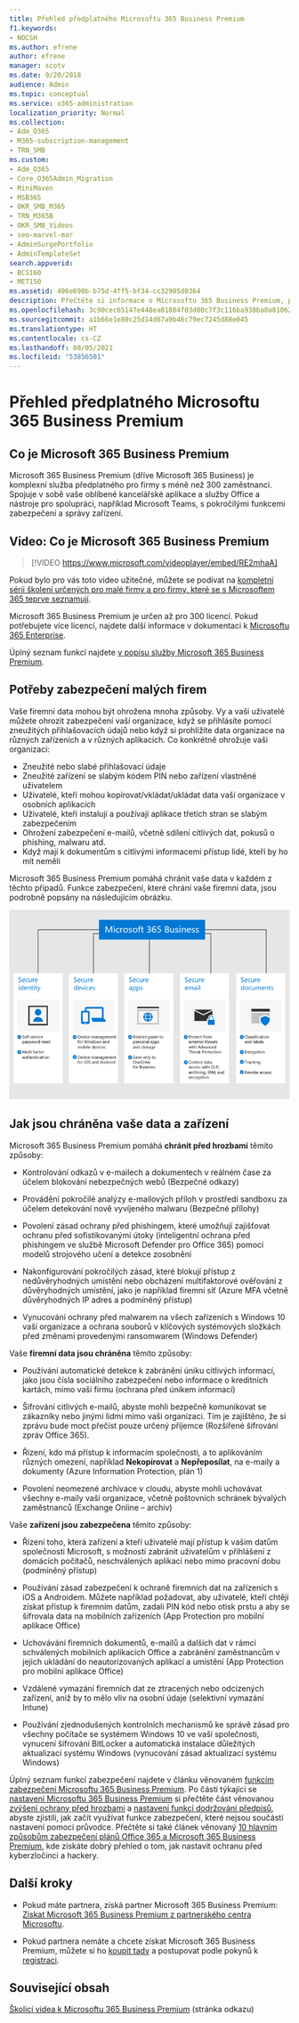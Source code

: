 ```yaml
---
title: Přehled předplatného Microsoftu 365 Business Premium
f1.keywords:
- NOCSH
ms.author: efrene
author: efrene
manager: scotv
ms.date: 9/20/2018
audience: Admin
ms.topic: conceptual
ms.service: o365-administration
localization_priority: Normal
ms.collection:
- Adm_O365
- M365-subscription-management
- TRN_SMB
ms.custom:
- Adm_O365
- Core_O365Admin_Migration
- MiniMaven
- MSB365
- OKR_SMB_M365
- TRN_M365B
- OKR_SMB_Videos
- seo-marvel-mar
- AdminSurgePortfolio
- AdminTemplateSet
search.appverid:
- BCS160
- MET150
ms.assetid: 496e690b-b75d-4ff5-bf34-cc32905d0364
description: Přečtěte si informace o Microsoftu 365 Business Premium, předplacené službě, která zahrnuje aplikace Office a rozšířenou ochranu před kybernetickými hrozbami.
ms.openlocfilehash: 3c90cec65147e448ea01884f03d80c7f3c116ba938ba0a8106211806ed4baa53
ms.sourcegitcommit: a1b66e1e80c25d14d67a9b46c79ec7245d88e045
ms.translationtype: HT
ms.contentlocale: cs-CZ
ms.lasthandoff: 08/05/2021
ms.locfileid: "53856501"
---
```

# <a name="overview-of-microsoft-365-business-premium"></a>Přehled předplatného Microsoftu 365 Business Premium

## <a name="what-is-microsoft-365-business-premium"></a>Co je Microsoft 365 Business Premium

Microsoft 365 Business Premium (dříve Microsoft 365 Business) je komplexní služba předplatného pro firmy s méně než 300 zaměstnanci. Spojuje v sobě vaše oblíbené kancelářské aplikace a služby Office a nástroje pro spolupráci, například Microsoft Teams, s pokročilými funkcemi zabezpečení a správy zařízení.

## <a name="watch-what-is-microsoft-365-business-premium"></a>Video: Co je Microsoft 365 Business Premium

> [!VIDEO https://www.microsoft.com/videoplayer/embed/RE2mhaA]

Pokud bylo pro vás toto video užitečné, můžete se podívat na [kompletní sérii školení určených pro malé firmy a pro firmy, které se s Microsoftem 365 teprve seznamují](../business-video/index.yml).

Microsoft 365 Business Premium je určen až pro 300 licencí. Pokud potřebujete více licencí, najdete další informace v dokumentaci k [Microsoftu 365 Enterprise](../enterprise/index.yml).

Úplný seznam funkcí najdete [v popisu služby Microsoft 365 Business Premium](/office365/servicedescriptions/microsoft-365-service-descriptions/microsoft-365-business-service-description).

## <a name="small-business-security-needs"></a>Potřeby zabezpečení malých firem

Vaše firemní data mohou být ohrožena mnoha způsoby. Vy a vaši uživatelé můžete ohrozit zabezpečení vaší organizace, když se přihlásíte pomocí zneužitých přihlašovacích údajů nebo když si prohlížíte data organizace na různých zařízeních a v různých aplikacích. Co konkrétně ohrožuje vaši organizaci:

- Zneužité nebo slabé přihlašovací údaje
- Zneužité zařízení se slabým kódem PIN nebo zařízení vlastněné uživatelem
- Uživatelé, kteří mohou kopírovat/vkládat/ukládat data vaší organizace v osobních aplikacích
- Uživatelé, kteří instalují a používají aplikace třetích stran se slabým zabezpečením
- Ohrožení zabezpečení e-mailů, včetně sdílení citlivých dat, pokusů o phishing, malwaru atd.
- Když mají k dokumentům s citlivými informacemi přístup lidé, kteří by ho mít neměli

Microsoft 365 Business Premium pomáhá chránit vaše data v každém z těchto případů. Funkce zabezpečení, které chrání vaše firemní data, jsou podrobně popsány na následujícím obrázku.

![Obrázek, který ukazuje, jak M365B chrání vaši firmu](../media/m365businessvalueadd.png)

## <a name="how-your-data-and-devices-are-protected"></a>Jak jsou chráněna vaše data a zařízení

Microsoft 365 Business Premium pomáhá **chránit před hrozbami** těmito způsoby:

- Kontrolování odkazů v e-mailech a dokumentech v reálném čase za účelem blokování nebezpečných webů (Bezpečné odkazy)

- Provádění pokročilé analýzy e-mailových příloh v prostředí sandboxu za účelem detekování nově vyvíjeného malwaru (Bezpečné přílohy)

- Povolení zásad ochrany před phishingem, které umožňují zajišťovat ochranu před sofistikovanými útoky (inteligentní ochrana před phishingem ve službě Microsoft Defender pro Office 365) pomocí modelů strojového učení a detekce zosobnění

- Nakonfigurování pokročilých zásad, které blokují přístup z nedůvěryhodných umístění nebo obcházení multifaktorové ověřování z důvěryhodných umístění, jako je například firemní síť (Azure MFA včetně důvěryhodných IP adres a podmíněný přístup)

- Vynucování ochrany před malwarem na všech zařízeních s Windows 10 vaší organizace a ochrana souborů v klíčových systémových složkách před změnami provedenými ransomwarem (Windows Defender)

Vaše **firemní data jsou chráněna** těmito způsoby:

- Používání automatické detekce k zabránění úniku citlivých informací, jako jsou čísla sociálního zabezpečení nebo informace o kreditních kartách, mimo vaši firmu (ochrana před únikem informací)

- Šifrování citlivých e-mailů, abyste mohli bezpečně komunikovat se zákazníky nebo jinými lidmi mimo vaši organizaci. Tím je zajištěno, že si zprávu bude moct přečíst pouze určený příjemce (Rozšířené šifrování zpráv Office 365).

- Řízení, kdo má přístup k informacím společnosti, a to aplikováním různých omezení, například **Nekopírovat** a **Nepřeposílat**, na e-maily a dokumenty (Azure Information Protection, plán 1)

- Povolení neomezené archivace v cloudu, abyste mohli uchovávat všechny e-maily vaší organizace, včetně poštovních schránek bývalých zaměstnanců (Exchange Online – archiv)

Vaše **zařízení jsou zabezpečena** těmito způsoby:

- Řízení toho, která zařízení a kteří uživatelé mají přístup k vašim datům společnosti Microsoft, s možností zabránit uživatelům v přihlášení z domácích počítačů, neschválených aplikací nebo mimo pracovní dobu (podmíněný přístup)

- Používání zásad zabezpečení k ochraně firemních dat na zařízeních s iOS a Androidem. Můžete například požadovat, aby uživatelé, kteří chtějí získat přístup k firemním datům, zadali PIN kód nebo otisk prstu a aby se šifrovala data na mobilních zařízeních (App Protection pro mobilní aplikace Office)

- Uchovávání firemních dokumentů, e-mailů a dalších dat v rámci schválených mobilních aplikacích Office a zabránění zaměstnancům v jejich ukládání do neautorizovaných aplikací a umístění (App Protection pro mobilní aplikace Office)

- Vzdálené vymazání firemních dat ze ztracených nebo odcizených zařízení, aniž by to mělo vliv na osobní údaje (selektivní vymazání Intune)

- Používání zjednodušených kontrolních mechanismů ke správě zásad pro všechny počítače se systémem Windows 10 ve vaší společnosti, vynucení šifrování BitLocker a automatická instalace důležitých aktualizací systému Windows (vynucování zásad aktualizací systému Windows)

Úplný seznam funkcí zabezpečení najdete v článku věnovaném [funkcím zabezpečení Microsoftu 365 Business Premium](security-features.md). Po části týkající se [nastavení Microsoftu 365 Business Premium](set-up.md) si přečtěte část věnovanou [zvýšení ochrany před hrozbami](increase-threat-protection.md) a [nastavení funkcí dodržování předpisů](set-up-compliance.md), abyste zjistili, jak začít využívat funkce zabezpečení, které nejsou součástí nastavení pomocí průvodce. Přečtěte si také článek věnovaný [10 hlavním způsobům zabezpečení plánů Office 365 a Microsoft 365 Business Premium](/office365/admin/security-and-compliance/secure-your-business-data), kde získáte dobrý přehled o tom, jak nastavit ochranu před kyberzločinci a hackery.

## <a name="next-steps"></a>Další kroky

- Pokud máte partnera, získá partner Microsoft 365 Business Premium: [Získat Microsoft 365 Business Premium z partnerského centra Microsoftu](get-microsoft-365-business.md).

- Pokud partnera nemáte a chcete získat Microsoft 365 Business Premium, můžete si ho [koupit tady](https://www.microsoft.com/microsoft-365/business) a postupovat podle pokynů k [registraci](sign-up.md).

## <a name="related-content"></a>Související obsah

[Školicí videa k Microsoftu 365 Business Premium](../business-video/index.yml) (stránka odkazu)
